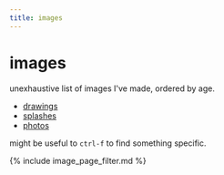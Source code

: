 ```yaml
---
title: images
---
```


# images

unexhaustive list of images I've made, ordered by age. 

- [drawings](./drawing.html)
- [splashes](./splash.html)
- [photos](./photo.html)

might be useful to `ctrl-f` to find something specific.


{% include image_page_filter.md %}


